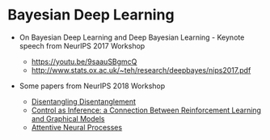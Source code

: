 # Bayesian Deep Learning

* On Bayesian Deep Learning and Deep Bayesian Learning - Keynote speech from NeurIPS 2017 Workshop
  * https://youtu.be/9saauSBgmcQ
  * http://www.stats.ox.ac.uk/~teh/research/deepbayes/nips2017.pdf

* Some papers from NeurIPS 2018 Workshop
  * [Disentangling Disentanglement](http://bayesiandeeplearning.org/2018/papers/79.pdf)
  * [Control as Inference: a Connection Between Reinforcement Learning and Graphical Models](https://arxiv.org/pdf/1805.00909.pdf)
  * [Attentive Neural Processes](https://openreview.net/pdf?id=SkE6PjC9KX)
